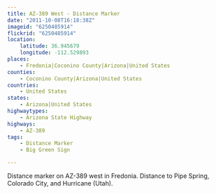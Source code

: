 ```yaml
---
title: AZ-389 West - Distance Marker
date: "2011-10-08T16:18:38Z"
imageid: "6250485914"
flickrid: "6250485914"
location:
    latitude: 36.945679
    longitude: -112.529893
places:
    - Fredonia|Coconino County|Arizona|United States
counties:
    - Coconino County|Arizona|United States
countries:
    - United States
states:
    - Arizona|United States
highwaytypes:
    - Arizona State Highway
highways:
    - AZ-389
tags:
    - Distance Marker
    - Big Green Sign

---
```

Distance marker on AZ-389 west in Fredonia.  Distance to Pipe Spring, Colorado City, and Hurricane (Utah).